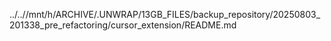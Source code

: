 ../..//mnt/h/ARCHIVE/.UNWRAP/13GB_FILES/backup_repository/20250803_201338_pre_refactoring/cursor_extension/README.md